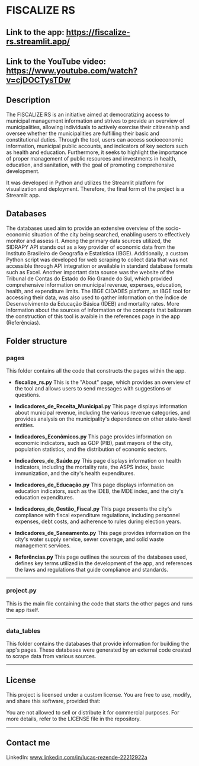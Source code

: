 # FISCALIZE RS

## Link to the app: https://fiscalize-rs.streamlit.app/
## Link to the YouTube video: https://www.youtube.com/watch?v=cjDOCTysTDw

## Description
The FISCALIZE RS is an initiative aimed at democratizing access to municipal management information and strives to provide an overview of municipalities, allowing individuals to actively exercise their citizenship and oversee whether the municipalities are fulfilling their basic and constitutional duties. Through the tool, users can access socioeconomic information, municipal public accounts, and indicators of key sectors such as health and education.
Furthermore, it seeks to highlight the importance of proper management of public resources and investments in health, education, and sanitation, with the goal of promoting comprehensive development.

It was developed in Python and utilizes the Streamlit platform for visualization and deployment. Therefore, the final form of the project is a Streamlit app.

## Databases
The databases used aim to provide an extensive overview of the socio-economic situation of the city being searched, enabling users to effectively monitor and assess it.
Among the primary data sources utilized, the SIDRAPY API stands out as a key provider of economic data from the Instituto Brasileiro de Geografia e Estatística (IBGE). Additionally, a custom Python script was developed for web scraping to collect data that was not accessible through API integration or available in standard database formats such as Excel.
Another important data source was the website of the Tribunal de Contas do Estado do Rio Grande do Sul, which provided comprehensive information on municipal revenue, expenses, education, health, and expenditure limits.
The IBGE CIDADES platform, an IBGE tool for accessing their data, was also used to gather information on the Índice de Desenvolvimento da Educação Básica (IDEB) and mortality rates.
More information about the sources of information or the concepts that balizaram the construction of this tool is avaible in the references page in the app (Referências).

## Folder structure
### pages
This folder contains all the code that constructs the pages within the app.

- **fiscalize_rs.py**
  This is the "About" page, which provides an overview of the tool and allows users to send messages with suggestions or questions.

- **Indicadores_de_Receita_Municipal.py**
  This page displays information about municipal revenue, including the various revenue categories, and provides analysis on the municipality's dependence on other state-level entities.

- **Indicadores_Econômicos.py**
  This page provides information on economic indicators, such as GDP (PIB), past mayors of the city, population statistics, and the distribution of economic sectors.

- **Indicadores_de_Saúde.py**
  This page displays information on health indicators, including the mortality rate, the ASPS index, basic immunization, and the city's health expenditures.

- **Indicadores_de_Educação.py**
  This page displays information on education indicators, such as the IDEB, the MDE index, and the city's education expenditures.

- **Indicadores_de_Gestão_Fiscal.py**
  This page presents the city's compliance with fiscal expenditure regulations, including personnel expenses, debt costs, and adherence to rules during election years.

- **Indicadores_de_Saneamento.py**
  This page provides information on the city's water supply service, sewer coverage, and solid waste management services.

- **Referências.py**
  This page outlines the sources of the databases used, defines key terms utilized in the development of the app, and references the laws and regulations that guide compliance and standards.

---

### project.py
This is the main file containing the code that starts the other pages and runs the app itself.

---

### data_tables
This folder contains the databases that provide information for building the app's pages. These databases were generated by an external code created to scrape data from various sources.

---

## License
This project is licensed under a custom license. You are free to use, modify, and share this software, provided that:

You are not allowed to sell or distribute it for commercial purposes.
For more details, refer to the LICENSE file in the repository.

---

## Contact me
LinkedIn: www.linkedin.com/in/lucas-rezende-22212922a
